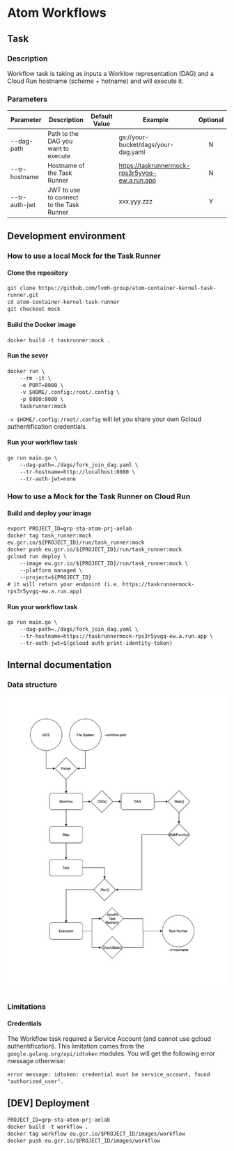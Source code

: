 # Atom Workflows

## Task
### Description
Workflow task is taking as inputs a Worklow representation (DAG) and a Cloud Run
hostname (scheme + hotname) and will execute it.

### Parameters
| Parameter | Description | Default Value | Example | Optional |
| ------------- |-------------|-----|-----|:-----:|
| --dag-path | Path to the DAG you want to execute |  |gs://your-bucket/dags/your-dag.yaml | N |
| --tr-hostname | Hostname of the Task Runner |  |https://taskrunnermock-rps3r5yvgq-ew.a.run.app | N |
| --tr-auth-jwt | JWT to use to connect to the Task Runner |  |xxx.yyy.zzz | Y |

## Development environment
### How to use a local Mock for the Task Runner

#### Clone the repository
```
git clone https://github.com/lvmh-group/atom-container-kernel-task-runner.git
cd atom-container-kernel-task-runner
git checkout mock
```

#### Build the Docker image
```
docker build -t taskrunner:mock .
```

#### Run the sever
```
docker run \
    --rm -it \
    -e PORT=8080 \
    -v $HOME/.config:/root/.config \
    -p 8080:8080 \
    taskrunner:mock
```
`-v $HOME/.config:/root/.config` will let you share your own Gcloud authentification credentials.

#### Run your workflow task
```
go run main.go \
    --dag-path=./dags/fork_join_dag.yaml \
    --tr-hostname=http://localhost:8080 \
    --tr-auth-jwt=none
```

### How to use a Mock for the Task Runner on Cloud Run
#### Build and deploy your image
```
export PROJECT_ID=grp-sta-atom-prj-aelab
docker tag task_runner:mock eu.gcr.io/${PROJECT_ID}/run/task_runner:mock
docker push eu.gcr.io/${PROJECT_ID}/run/task_runner:mock
gcloud run deploy \
    --image eu.gcr.io/${PROJECT_ID}/run/task_runner:mock \
    --platform managed \
    --project=${PROJECT_ID}
# it will return your endpoint (i.e. https://taskrunnermock-rps3r5yvgq-ew.a.run.app)
```
#### Run your workflow task
```
go run main.go \
    --dag-path=./dags/fork_join_dag.yaml \
    --tr-hostname=https://taskrunnermock-rps3r5yvgq-ew.a.run.app \
    --tr-auth-jwt=$(gcloud auth print-identity-token)
```

## Internal documentation

### Data structure
![Data Structure](doc/data-structures.jpg "Data Structure")

### Limitations
#### Credentials
The Workflow task required a Service Account (and cannot use gcloud authentification). This limitation
comes from the `google.golang.org/api/idtoken` modules. You will get the following error message otherwise:
```
error message: idtoken: credential must be service_account, found "authorized_user".
```

## [DEV] Deployment
```
PROJECT_ID=grp-sta-atom-prj-aelab
docker build -t workflow .
docker tag workflow eu.gcr.io/$PROJECT_ID/images/workflow          
docker push eu.gcr.io/$PROJECT_ID/images/workflow
```

